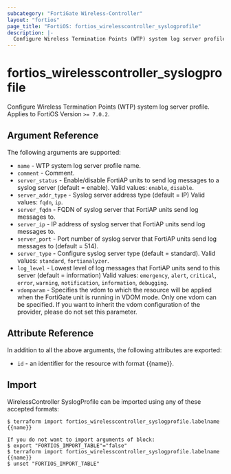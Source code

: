 ```yaml
---
subcategory: "FortiGate Wireless-Controller"
layout: "fortios"
page_title: "FortiOS: fortios_wirelesscontroller_syslogprofile"
description: |-
  Configure Wireless Termination Points (WTP) system log server profile.
---
```


# fortios_wirelesscontroller_syslogprofile
Configure Wireless Termination Points (WTP) system log server profile. Applies to FortiOS Version `>= 7.0.2`.

## Argument Reference

The following arguments are supported:

* `name` - WTP system log server profile name.
* `comment` - Comment.
* `server_status` - Enable/disable FortiAP units to send log messages to a syslog server (default = enable). Valid values: `enable`, `disable`.
* `server_addr_type` - Syslog server address type (default = IP) Valid values: `fqdn`, `ip`.
* `server_fqdn` - FQDN of syslog server that FortiAP units send log messages to.
* `server_ip` - IP address of syslog server that FortiAP units send log messages to.
* `server_port` - Port number of syslog server that FortiAP units send log messages to (default = 514).
* `server_type` - Configure syslog server type (default = standard). Valid values: `standard`, `fortianalyzer`.
* `log_level` - Lowest level of log messages that FortiAP units send to this server (default = information) Valid values: `emergency`, `alert`, `critical`, `error`, `warning`, `notification`, `information`, `debugging`.
* `vdomparam` - Specifies the vdom to which the resource will be applied when the FortiGate unit is running in VDOM mode. Only one vdom can be specified. If you want to inherit the vdom configuration of the provider, please do not set this parameter.


## Attribute Reference

In addition to all the above arguments, the following attributes are exported:
* `id` - an identifier for the resource with format {{name}}.

## Import

WirelessController SyslogProfile can be imported using any of these accepted formats:
```
$ terraform import fortios_wirelesscontroller_syslogprofile.labelname {{name}}

If you do not want to import arguments of block:
$ export "FORTIOS_IMPORT_TABLE"="false"
$ terraform import fortios_wirelesscontroller_syslogprofile.labelname {{name}}
$ unset "FORTIOS_IMPORT_TABLE"
```
